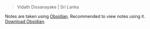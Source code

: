 > Vidath Dissanayake | Sri Lanka

Notes are taken using [Obsidian](https://obsidian.md). Recommended to view notes using it.
[Download Obsidian](https://obsidian.md/download).